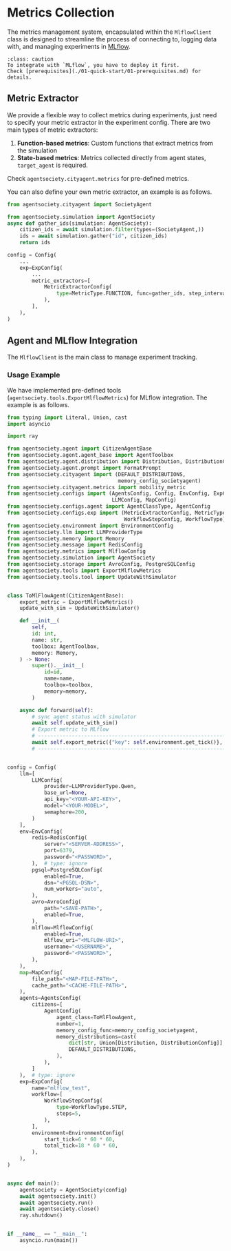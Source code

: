 # Metrics Collection

The metrics management system, encapsulated within the `MlflowClient` class is designed to streamline the process of connecting to, logging data with, and managing experiments in [MLflow](https://mlflow.org/).

```{admonition} Caution
:class: caution
To integrate with `MLflow`, you have to deploy it first.
Check [prerequisites](./01-quick-start/01-prerequisites.md) for details.
```

## Metric Extractor

We provide a flexible way to collect metrics during experiments, just need to specify your metric extractor in the experiment config.
There are two main types of metric extractors:

1. **Function-based metrics**: Custom functions that extract metrics from the simulation
2. **State-based metrics**: Metrics collected directly from agent states, `target_agent` is required.

Check `agentsociety.cityagent.metrics` for pre-defined metrics.

You can also define your own metric extractor, an example is as follows.

```python
from agentsociety.cityagent import SocietyAgent

from agentsociety.simulation import AgentSociety
async def gather_ids(simulation: AgentSociety):
    citizen_ids = await simulation.filter(types=(SocietyAgent,))
    ids = await simulation.gather("id", citizen_ids)
    return ids

config = Config(
    ...
    exp=ExpConfig(
        ...
        metric_extractors=[
            MetricExtractorConfig(
                type=MetricType.FUNCTION, func=gather_ids, step_interval=12
            ),
        ],
    ),
)

```

## Agent and MLflow Integration

The `MlflowClient` is the main class to manage experiment tracking.

### Usage Example 

We have implemented pre-defined tools (`agentsociety.tools.ExportMlflowMetrics`) for MLflow integration. The example is as follows.

```python
from typing import Literal, Union, cast
import asyncio

import ray

from agentsociety.agent import CitizenAgentBase
from agentsociety.agent.agent_base import AgentToolbox
from agentsociety.agent.distribution import Distribution, DistributionConfig
from agentsociety.agent.prompt import FormatPrompt
from agentsociety.cityagent import (DEFAULT_DISTRIBUTIONS,
                                    memory_config_societyagent)
from agentsociety.cityagent.metrics import mobility_metric
from agentsociety.configs import (AgentsConfig, Config, EnvConfig, ExpConfig,
                                  LLMConfig, MapConfig)
from agentsociety.configs.agent import AgentClassType, AgentConfig
from agentsociety.configs.exp import (MetricExtractorConfig, MetricType,
                                      WorkflowStepConfig, WorkflowType)
from agentsociety.environment import EnvironmentConfig
from agentsociety.llm import LLMProviderType
from agentsociety.memory import Memory
from agentsociety.message import RedisConfig
from agentsociety.metrics import MlflowConfig
from agentsociety.simulation import AgentSociety
from agentsociety.storage import AvroConfig, PostgreSQLConfig
from agentsociety.tools import ExportMlflowMetrics
from agentsociety.tools.tool import UpdateWithSimulator


class ToMlFlowAgent(CitizenAgentBase):
    export_metric = ExportMlflowMetrics()
    update_with_sim = UpdateWithSimulator()

    def __init__(
        self,
        id: int,
        name: str,
        toolbox: AgentToolbox,
        memory: Memory,
    ) -> None:
        super().__init__(
            id=id,
            name=name,
            toolbox=toolbox,
            memory=memory,
        )

    async def forward(self):
        # sync agent status with simulator
        await self.update_with_sim()
        # Export metric to MLflow
        # ------------------------------------------------------------------------#
        await self.export_metric({"key": self.environment.get_tick()}, clear_cache=True)
        # ------------------------------------------------------------------------#


config = Config(
    llm=[
        LLMConfig(
            provider=LLMProviderType.Qwen,
            base_url=None,
            api_key="<YOUR-API-KEY>",
            model="<YOUR-MODEL>",
            semaphore=200,
        )
    ],
    env=EnvConfig(
        redis=RedisConfig(
            server="<SERVER-ADDRESS>",
            port=6379,
            password="<PASSWORD>",
        ),  # type: ignore
        pgsql=PostgreSQLConfig(
            enabled=True,
            dsn="<PGSQL-DSN>",
            num_workers="auto",
        ),
        avro=AvroConfig(
            path="<SAVE-PATH>",
            enabled=True,
        ),
        mlflow=MlflowConfig(
            enabled=True,
            mlflow_uri="<MLFLOW-URI>",
            username="<USERNAME>",
            password="<PASSWORD>",
        ),
    ),
    map=MapConfig(
        file_path="<MAP-FILE-PATH>",
        cache_path="<CACHE-FILE-PATH>",
    ),
    agents=AgentsConfig(
        citizens=[
            AgentConfig(
                agent_class=ToMlFlowAgent,
                number=1,
                memory_config_func=memory_config_societyagent,
                memory_distributions=cast(
                    dict[str, Union[Distribution, DistributionConfig]],
                    DEFAULT_DISTRIBUTIONS,
                ),
            ),
        ]
    ),  # type: ignore
    exp=ExpConfig(
        name="mlflow_test",
        workflow=[
            WorkflowStepConfig(
                type=WorkflowType.STEP,
                steps=5,
            ),
        ],
        environment=EnvironmentConfig(
            start_tick=6 * 60 * 60,
            total_tick=18 * 60 * 60,
        ),
    ),
)


async def main():
    agentsociety = AgentSociety(config)
    await agentsociety.init()
    await agentsociety.run()
    await agentsociety.close()
    ray.shutdown()


if __name__ == "__main__":
    asyncio.run(main())
```
